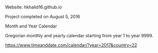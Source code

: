 Website: hkhalid16.github.io



Project completed on August 5, 2016

Month and Year Calendar

Gregorian monthly and yearly calendar starting from year 1 to year 9999.

https://www.timeanddate.com/calendar/?year=2017&country=22
